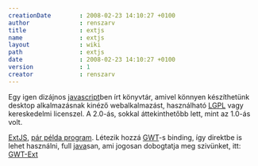 ```yaml
---
creationDate        : 2008-02-23 14:10:27 +0100 
author              : renszarv 
title               : extjs 
name                : extjs 
layout              : wiki 
path                : extjs 
date                : 2008-02-23 14:10:27 +0100 
version             : 1 
creator             : renszarv 
---
```

Egy igen dizájnos [javascript](javascript.html)ben írt könyvtár, amivel könnyen készíthetünk desktop alkalmazásnak kinéző webalkalmazást, használható [LGPL](LGPL.html) vagy kereskedelmi licenszel. A 2.0-ás, sokkal áttekinthetőbb lett, mint az 1.0-ás volt. 

[ExtJS](http://extjs.com), [pár példa program](http://extjs.com/deploy/dev/examples/). Létezik hozzá [GWT](GWT.html)-s binding, így direktbe is lehet használni, full [java](java.html)san, ami jogosan dobogtatja meg szivünket, itt: [GWT-Ext](http://code.google.com/p/gwt-ext/)
